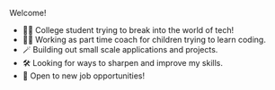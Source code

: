 Welcome!

- 👨‍💻 College student trying to break into the world of tech!
- 👨‍🏫 Working as part time coach for children trying to learn coding.
- 🪄 Building out small scale applications and projects.
- 🛠 Looking for ways to sharpen and improve my skills.
- 📃 Open to new job opportunities!

